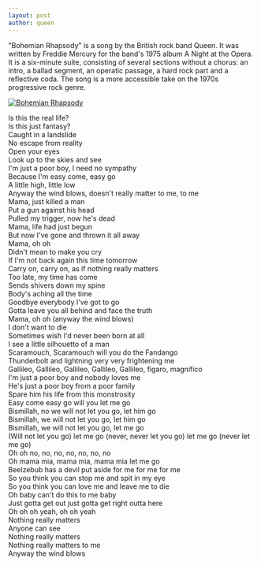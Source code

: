 ```yaml
---
layout: post
author: queen
---
```

"Bohemian Rhapsody" is a song by the British rock band Queen. It was written by Freddie Mercury for the band's 1975 album A Night at the Opera. It is a six-minute suite, consisting of several sections without a chorus: an intro, a ballad segment, an operatic passage, a hard rock part and a reflective coda. The song is a more accessible take on the 1970s progressive rock genre.

[![Bohemian Rhapsody](http://img.youtube.com/vi/fJ9rUzIMcZQ/0.jpg)](http://www.youtube.com/watch?v=fJ9rUzIMcZQ "Bohemian Rhapsody")

Is this the real life?  
Is this just fantasy?  
Caught in a landslide  
No escape from reality  
Open your eyes  
Look up to the skies and see  
I'm just a poor boy, I need no sympathy  
Because I'm easy come, easy go  
A little high, little low  
Anyway the wind blows, doesn't really matter to me, to me  
Mama, just killed a man  
Put a gun against his head  
Pulled my trigger, now he's dead  
Mama, life had just begun  
But now I've gone and thrown it all away  
Mama, oh oh  
Didn't mean to make you cry  
If I'm not back again this time tomorrow  
Carry on, carry on, as if nothing really matters  
Too late, my time has come  
Sends shivers down my spine  
Body's aching all the time  
Goodbye everybody I've got to go  
Gotta leave you all behind and face the truth  
Mama, oh oh (anyway the wind blows)  
I don't want to die  
Sometimes wish I'd never been born at all  
I see a little silhouetto of a man  
Scaramouch, Scaramouch will you do the Fandango  
Thunderbolt and lightning very very frightening me  
Gallileo, Gallileo, Gallileo, Gallileo, Gallileo, figaro, magnifico  
I'm just a poor boy and nobody loves me  
He's just a poor boy from a poor family  
Spare him his life from this monstrosity  
Easy come easy go will you let me go  
Bismillah, no we will not let you go, let him go  
Bismillah, we will not let you go, let him go  
Bismillah, we will not let you go, let me go  
(Will not let you go) let me go (never, never let you go) let me go (never let me go)  
Oh oh no, no, no, no, no, no, no  
Oh mama mia, mama mia, mama mia let me go  
Beelzebub has a devil put aside for me for me for me  
So you think you can stop me and spit in my eye  
So you think you can love me and leave me to die  
Oh baby can't do this to me baby  
Just gotta get out just gotta get right outta here  
Oh oh oh yeah, oh oh yeah  
Nothing really matters  
Anyone can see  
Nothing really matters  
Nothing really matters to me  
Anyway the wind blows  